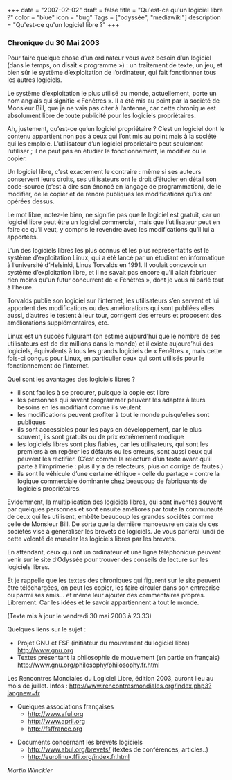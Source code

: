 +++
date = "2007-02-02"
draft = false
title = "Qu'est-ce qu'un logiciel libre ?"
color = "blue"
icon = "bug"
Tags = ["odyssée", "mediawiki"]
description = "Qu'est-ce qu'un logiciel libre ?"
+++

### Chronique du 30 Mai 2003

Pour faire quelque chose d’un ordinateur vous avez besoin d’un logiciel
(dans le temps, on disait « programme ») : un traitement de texte, un
jeu, et bien sûr le système d’exploitation de l’ordinateur, qui fait
fonctionner tous les autres logiciels.

Le système d’exploitation le plus utilisé au monde, actuellement, porte
un nom anglais qui signifie « Fenêtres ». Il a été mis au point par la
société de Monsieur Bill, que je ne vais pas citer à l’antenne, car
cette chronique est absolument libre de toute publicité pour les
logiciels propriétaires.

Ah, justement, qu’est-ce qu’un logiciel propriétaire ? C’est un logiciel
dont le contenu appartient non pas à ceux qui l’ont mis au point mais à
la société qui les emploie. L’utilisateur d’un logiciel propriétaire
peut seulement l’utiliser ; il ne peut pas en étudier le fonctionnement,
le modifier ou le copier.

Un logiciel libre, c’est exactement le contraire : même si ses auteurs
conservent leurs droits, ses utilisateurs ont le droit d’étudier en
détail son code-source (c’est à dire son énoncé en langage de
programmation), de le modifier, de le copier et de rendre publiques les
modifications qu’ils ont opérées dessus.

Le mot libre, notez-le bien, ne signifie pas que le logiciel est
gratuit, car un logiciel libre peut être un logiciel commercial, mais
que l’utilisateur peut en faire ce qu’il veut, y compris le revendre
avec les modifications qu’il lui a apportées.

L’un des logiciels libres les plus connus et les plus représentatifs est
le système d’exploitation Linux, qui a été lancé par un étudiant en
informatique à l’université d’Helsinki, Linus Torvalds en 1991. Il
voulait concevoir un système d’exploitation libre, et il ne savait pas
encore qu'il allait fabriquer rien moins qu'un futur concurrent de «
Fenêtres », dont je vous ai parlé tout à l’heure.

Torvalds publie son logiciel sur l’internet, les utilisateurs s’en
servent et lui apportent des modifications ou des améliorations qui sont
publiées elles aussi, d’autres le testent à leur tour, corrigent des
erreurs et proposent des améliorations supplémentaires, etc.

Linux est un succès fulgurant (on estime aujourd’hui que le nombre de
ses utilisateurs est de dix millions dans le monde) et il existe
aujourd’hui des logiciels, équivalents à tous les grands logiciels de «
Fenêtres », mais cette fois-ci conçus pour Linux, en particulier ceux
qui sont utilisés pour le fonctionnement de l’internet.

Quel sont les avantages des logiciels libres ?

-   il sont faciles à se procurer, puisque la copie est libre
-   les personnes qui savent programmer peuvent les adapter à leurs
    besoins en les modifiant comme ils veulent
-   les modifications peuvent profiter à tout le monde puisqu’elles sont
    publiques
-   ils sont accessibles pour les pays en développement, car le plus
    souvent, ils sont gratuits ou de prix extrêmement modique
-   les logiciels libres sont plus fiables, car les utilisateurs, qui
    sont les premiers à en repérer les défauts ou les erreurs, sont
    aussi ceux qui peuvent les rectifier. (C’est comme la relecture d’un
    texte avant qu’il parte à l’imprimerie : plus il y a de relecteurs,
    plus on corrige de fautes.)
-   ils sont le véhicule d’une certaine éthique - celle du partage -
    contre la logique commerciale dominante chez beaucoup de fabriquants
    de logiciels propriétaires.

Evidemment, la multiplication des logiciels libres, qui sont inventés
souvent par quelques personnes et sont ensuite améliorés par toute la
communauté de ceux qui les utilisent, embête beaucoup les grandes
sociétés comme celle de Monsieur Bill. De sorte que la dernière
manoeuvre en date de ces sociétés vise à généraliser les brevets de
logiciels. Je vous parlerai lundi de cette volonté de museler les
logiciels libres par les brevets.

En attendant, ceux qui ont un ordinateur et une ligne téléphonique
peuvent venir sur le site d’Odyssée pour trouver des conseils de lecture
sur les logiciels libres.

Et je rappelle que les textes des chroniques qui figurent sur le site
peuvent être téléchargées, on peut les copier, les faire circuler dans
son entreprise ou parmi ses amis... et même leur ajouter des
commentaires propres. Librement. Car les idées et le savoir
appartiennent à tout le monde.

(Texte mis à jour le vendredi 30 mai 2003 à 23.33)

Quelques liens sur le sujet :

-   Projet GNU et FSF (initiateur du mouvement du logiciel libre)
    <http://www.gnu.org>
-   Textes présentant la philosophie de mouvement (en partie en
    français) <http://www.gnu.org/philosophy/philosophy.fr.html>

Les Rencontres Mondiales du Logiciel Libre, édition 2003, auront lieu au
mois de juillet. Infos :
<http://www.rencontresmondiales.org/index.php3?langnew=fr>

-   Quelques associations françaises
    -   <http://www.aful.org>
    -   <http://www.april.org>
    -   <http://fsffrance.org>

<!-- -->

-   Documents concernant les brevets logiciels
    -   <http://www.abul.org/brevets/> (textes de conférences,
        articles..)
    -   <http://eurolinux.ffii.org/index.fr.html>

*Martin Winckler*
